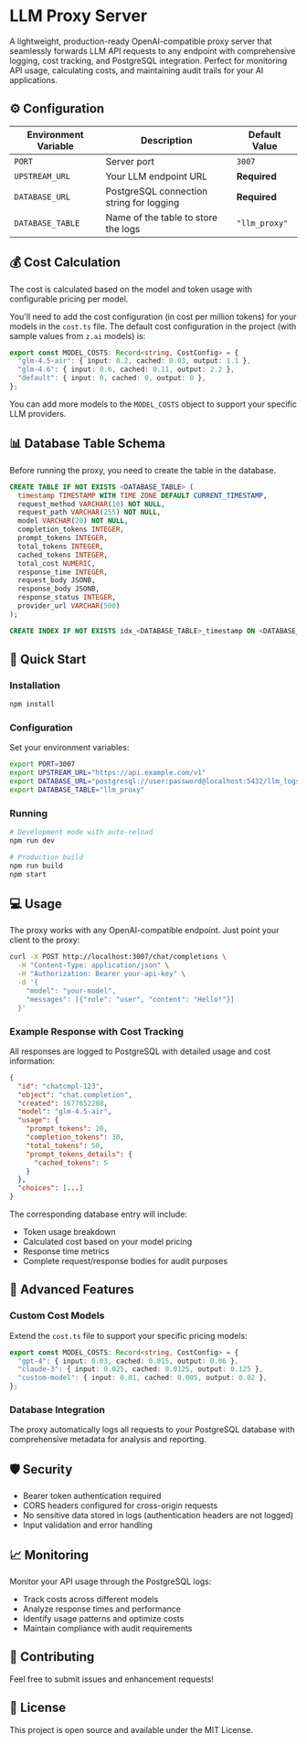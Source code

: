 # LLM Proxy Server

A lightweight, production-ready OpenAI-compatible proxy server that seamlessly forwards LLM API requests to any endpoint with comprehensive logging, cost tracking, and PostgreSQL integration. Perfect for monitoring API usage, calculating costs, and maintaining audit trails for your AI applications.

## ⚙️ Configuration

| Environment Variable | Description | Default Value |
|----------------------|-------------|-----------------|
| `PORT` | Server port | `3007` |
| `UPSTREAM_URL` | Your LLM endpoint URL | **Required** |
| `DATABASE_URL` | PostgreSQL connection string for logging | **Required** |
| `DATABASE_TABLE` | Name of the table to store the logs | `"llm_proxy"` |

## 💰 Cost Calculation

The cost is calculated based on the model and token usage with configurable pricing per model.

You'll need to add the cost configuration (in cost per million tokens) for your models in the `cost.ts` file. The default cost configuration in the project (with sample values from `z.ai` models) is:

```typescript
export const MODEL_COSTS: Record<string, CostConfig> = {
  "glm-4.5-air": { input: 0.2, cached: 0.03, output: 1.1 },
  "glm-4.6": { input: 0.6, cached: 0.11, output: 2.2 },
  "default": { input: 0, cached: 0, output: 0 },
};
```

You can add more models to the `MODEL_COSTS` object to support your specific LLM providers.

## 📊 Database Table Schema

Before running the proxy, you need to create the table in the database.

```sql
CREATE TABLE IF NOT EXISTS <DATABASE_TABLE> (
  timestamp TIMESTAMP WITH TIME ZONE DEFAULT CURRENT_TIMESTAMP,
  request_method VARCHAR(10) NOT NULL,
  request_path VARCHAR(255) NOT NULL,
  model VARCHAR(20) NOT NULL,
  completion_tokens INTEGER,
  prompt_tokens INTEGER,
  total_tokens INTEGER,
  cached_tokens INTEGER,
  total_cost NUMERIC,
  response_time INTEGER,
  request_body JSONB,
  response_body JSONB,
  response_status INTEGER,
  provider_url VARCHAR(500)
);

CREATE INDEX IF NOT EXISTS idx_<DATABASE_TABLE>_timestamp ON <DATABASE_TABLE> (timestamp);
```

## 🚀 Quick Start

### Installation

```bash
npm install
```

### Configuration

Set your environment variables:

```bash
export PORT=3007
export UPSTREAM_URL="https://api.example.com/v1"
export DATABASE_URL="postgresql://user:password@localhost:5432/llm_logs"
export DATABASE_TABLE="llm_proxy"
```

### Running

```bash
# Development mode with auto-reload
npm run dev

# Production build
npm run build
npm start
```

## 💻 Usage

The proxy works with any OpenAI-compatible endpoint. Just point your client to the proxy:

```bash
curl -X POST http://localhost:3007/chat/completions \
  -H "Content-Type: application/json" \
  -H "Authorization: Bearer your-api-key" \
  -d '{
    "model": "your-model",
    "messages": [{"role": "user", "content": "Hello!"}]
  }'
```

### Example Response with Cost Tracking

All responses are logged to PostgreSQL with detailed usage and cost information:

```json
{
  "id": "chatcmpl-123",
  "object": "chat.completion",
  "created": 1677652288,
  "model": "glm-4.5-air",
  "usage": {
    "prompt_tokens": 20,
    "completion_tokens": 30,
    "total_tokens": 50,
    "prompt_tokens_details": {
      "cached_tokens": 5
    }
  },
  "choices": [...]
}
```

The corresponding database entry will include:
- Token usage breakdown
- Calculated cost based on your model pricing
- Response time metrics
- Complete request/response bodies for audit purposes

## 🔧 Advanced Features

### Custom Cost Models

Extend the `cost.ts` file to support your specific pricing models:

```typescript
export const MODEL_COSTS: Record<string, CostConfig> = {
  "gpt-4": { input: 0.03, cached: 0.015, output: 0.06 },
  "claude-3": { input: 0.025, cached: 0.0125, output: 0.125 },
  "custom-model": { input: 0.01, cached: 0.005, output: 0.02 },
};
```

### Database Integration

The proxy automatically logs all requests to your PostgreSQL database with comprehensive metadata for analysis and reporting.

## 🛡️ Security

- Bearer token authentication required
- CORS headers configured for cross-origin requests
- No sensitive data stored in logs (authentication headers are not logged)
- Input validation and error handling

## 📈 Monitoring

Monitor your API usage through the PostgreSQL logs:
- Track costs across different models
- Analyze response times and performance
- Identify usage patterns and optimize costs
- Maintain compliance with audit requirements

## 🤝 Contributing

Feel free to submit issues and enhancement requests!

## 📄 License

This project is open source and available under the MIT License.
